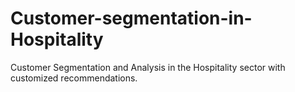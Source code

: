 # Customer-segmentation-in-Hospitality
Customer Segmentation and Analysis in the Hospitality sector with customized recommendations.
